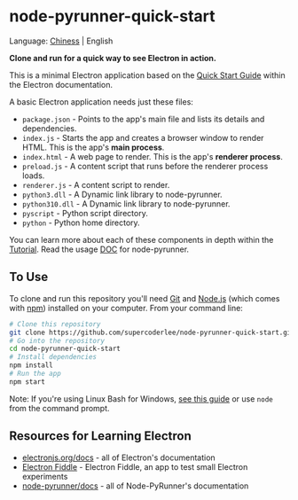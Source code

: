 # node-pyrunner-quick-start

Language: [Chiness](https://github.com/supercoderlee/node-pyrunner-quick-start/blob/main/docs/readme/zh-cn.md) | English



**Clone and run for a quick way to see Electron in action.**

This is a minimal Electron application based on the [Quick Start Guide](https://electronjs.org/docs/latest/tutorial/quick-start) within the Electron documentation.

A basic Electron application needs just these files:

- `package.json` - Points to the app's main file and lists its details and dependencies.
- `index.js` - Starts the app and creates a browser window to render HTML. This is the app's **main process**.
- `index.html` - A web page to render. This is the app's **renderer process**.
- `preload.js` - A content script that runs before the renderer process loads.
- `renderer.js` - A content script to render. 
- `python3.dll` - A Dynamic link library to node-pyrunner. 
- `python310.dll` - A Dynamic link library to node-pyrunner. 
- `pyscript` - Python script directory. 
- `python` - Python home directory. 

You can learn more about each of these components in depth within the [Tutorial](https://electronjs.org/docs/latest/tutorial/tutorial-prerequisites). Read the usage [DOC](https://github.com/supercoderlee/node-pyrunner) for node-pyrunner.

## To Use

To clone and run this repository you'll need [Git](https://git-scm.com) and [Node.js](https://nodejs.org/en/download/) (which comes with [npm](http://npmjs.com)) installed on your computer. From your command line:

```bash
# Clone this repository
git clone https://github.com/supercoderlee/node-pyrunner-quick-start.git
# Go into the repository
cd node-pyrunner-quick-start
# Install dependencies
npm install
# Run the app
npm start
```

Note: If you're using Linux Bash for Windows, [see this guide](https://www.howtogeek.com/261575/how-to-run-graphical-linux-desktop-applications-from-windows-10s-bash-shell/) or use `node` from the command prompt.

## Resources for Learning Electron

- [electronjs.org/docs](https://electronjs.org/docs) - all of Electron's documentation
- [Electron Fiddle](https://electronjs.org/fiddle) - Electron Fiddle, an app to test small Electron experiments
- [node-pyrunner/docs](https://github.com/supercoderlee/node-pyrunner/tree/main/docs) - all of Node-PyRunner's documentation
